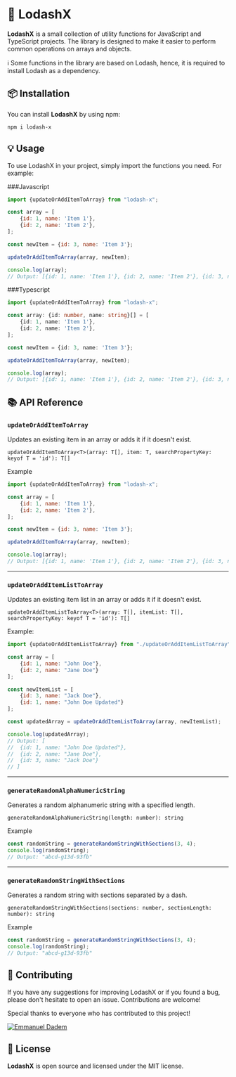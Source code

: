 # 🚀 LodashX

**LodashX** is a small collection of utility functions for JavaScript and TypeScript projects. The library is designed to make it easier to perform common operations on arrays and objects.

ℹ️ Some functions in the library are based on Lodash, hence, it is required to install Lodash as a dependency.

## 📦 Installation
You can install **LodashX** by using npm:

```
npm i lodash-x
```

## 💡 Usage
To use LodashX in your project, simply import the functions you need. For example:

###Javascript
````javascript
import {updateOrAddItemToArray} from "lodash-x";

const array = [
    {id: 1, name: 'Item 1'},
    {id: 2, name: 'Item 2'},
];

const newItem = {id: 3, name: 'Item 3'};

updateOrAddItemToArray(array, newItem);

console.log(array);
// Output: [{id: 1, name: 'Item 1'}, {id: 2, name: 'Item 2'}, {id: 3, name: 'Item 3'}]
````

###Typescript
````typescript
import {updateOrAddItemToArray} from "lodash-x";

const array: {id: number, name: string}[] = [
    {id: 1, name: 'Item 1'},
    {id: 2, name: 'Item 2'},
];

const newItem = {id: 3, name: 'Item 3'};

updateOrAddItemToArray(array, newItem);

console.log(array);
// Output: [{id: 1, name: 'Item 1'}, {id: 2, name: 'Item 2'}, {id: 3, name: 'Item 3'}]

````

## 📚 API Reference

### `updateOrAddItemToArray`
Updates an existing item in an array or adds it if it doesn't exist.
```
updateOrAddItemToArray<T>(array: T[], item: T, searchPropertyKey: keyof T = 'id'): T[]
```
Example
```javascript
import {updateOrAddItemToArray} from "lodash-x";

const array = [
    {id: 1, name: 'Item 1'},
    {id: 2, name: 'Item 2'},
];

const newItem = {id: 3, name: 'Item 3'};

updateOrAddItemToArray(array, newItem);

console.log(array);
// Output: [{id: 1, name: 'Item 1'}, {id: 2, name: 'Item 2'}, {id: 3, name: 'Item 3'}]

```
___
### `updateOrAddItemListToArray`
Updates an existing item list in an array or adds it if it doesn't exist.
```
updateOrAddItemListToArray<T>(array: T[], itemList: T[], searchPropertyKey: keyof T = 'id'): T[]
```
Example:
```javascript
import {updateOrAddItemListToArray} from "./updateOrAddItemListToArray";

const array = [
    {id: 1, name: "John Doe"},
    {id: 2, name: "Jane Doe"}
];

const newItemList = [
    {id: 3, name: "Jack Doe"},
    {id: 1, name: "John Doe Updated"}
];

const updatedArray = updateOrAddItemListToArray(array, newItemList);

console.log(updatedArray);
// Output: [
//  {id: 1, name: "John Doe Updated"},
//  {id: 2, name: "Jane Doe"},
//  {id: 3, name: "Jack Doe"}
// ]

```
___

### `generateRandomAlphaNumericString`
Generates a random alphanumeric string with a specified length.
```
generateRandomAlphaNumericString(length: number): string
```
Example
````javascript
const randomString = generateRandomStringWithSections(3, 4);
console.log(randomString);
// Output: "abcd-g13d-93fb"
````
___
### `generateRandomStringWithSections`
Generates a random string with sections separated by a dash.
```
generateRandomStringWithSections(sections: number, sectionLength: number): string
```
Example
```javascript
const randomString = generateRandomStringWithSections(3, 4);
console.log(randomString);
// Output: "abcd-g13d-93fb"
```

## 🙌 Contributing
If you have any suggestions for improving LodashX or if you found a bug, please don't hesitate to open an issue. Contributions are welcome!

Special thanks to everyone who has contributed to this project!

[![Emmanuel Dadem](https://avatars.githubusercontent.com/u/37305687?s=80&v=4)](https://github.com/emmanuel-D)

## 🎉 License
**LodashX** is open source and licensed under the MIT license.
